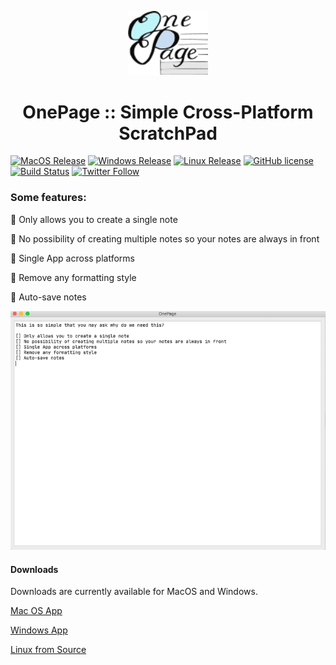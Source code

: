 <p align="center">
  <img src="https://github.com/namuan/one-page/raw/master/resources/images/app-logo.png" width="128px"/>
</p>
<h1 align="center">OnePage :: Simple Cross-Platform ScratchPad</h1>  

[![MacOS Release](https://img.shields.io/github/v/release/namuan/one-page-releases?label=macos)](https://github.com/namuan/one-page-releases/releases/latest) [![Windows Release](https://img.shields.io/github/v/release/namuan/one-page-releases?label=windows)](https://github.com/namuan/one-page-releases/releases/latest) [![Linux Release](https://img.shields.io/github/v/release/namuan/one-page?label=Linux)](https://github.com/namuan/one-page/releases/latest) [![GitHub license](https://img.shields.io/github/license/namuan/one-page.svg)](https://github.com/namuan/one-page/blob/master/LICENSE) [![Build Status](https://travis-ci.com/namuan/one-page.svg?branch=master)](https://travis-ci.org/namuan/one-page) [![Twitter Follow](https://img.shields.io/twitter/follow/deskriders_twt.svg?style=social&label=Follow)](https://twitter.com/deskriders_twt)
   
### Some features:

🚀 Only allows you to create a single note

🚀 No possibility of creating multiple notes so your notes are always in front

🚀 Single App across platforms

🚀 Remove any formatting style

🚀 Auto-save notes


![OnePage](docs/images/one-page-screen.png)

#### Downloads

Downloads are currently available for MacOS and Windows.

[Mac OS App](https://github.com/namuan/one-page-releases/releases/download/0.3.0/onepage-macos-0.3.0.zip)

[Windows App](https://github.com/namuan/one-page-releases/releases/download/0.3.0/onepage-win-0.3.0.zip)

[Linux from Source](docs/installation.md)
